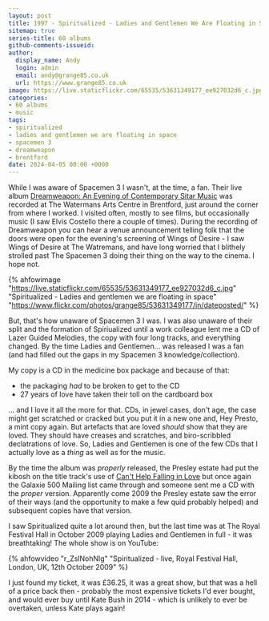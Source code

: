 ```yaml
---
layout: post
title: 1997 - Spiritualized - Ladies and Gentlemen We Are Floating in Space
sitemap: true
series-title: 60 albums
github-comments-issueid:
author:
  display_name: Andy
  login: admin
  email: andy@grange85.co.uk
  url: https://www.grange85.co.uk
image: https://live.staticflickr.com/65535/53631349177_ee927032d6_c.jpg
categories:
- 60 albums
- music
tags:
- spiritualized
- ladies and gentlemen we are floating in space
- spacemen 3
- dreamweapon
- brentford
date: 2024-04-05 00:00 +0000
---
```

While I was aware of Spacemen 3 I wasn't, at the time, a fan. Their live album [Dreamweapon: An Evening of Contemporary Sitar Music](https://en.wikipedia.org/wiki/Dreamweapon:_An_Evening_of_Contemporary_Sitar_Music) was recorded at The Watermans Arts Centre in Brentford, just around the corner from where I worked. I visited often, mostly to see films, but occasionally music (I saw Elvis Costello there a couple of times). During the recording of Dreamweapon you can hear a venue announcement telling folk that the doors were open for the evening's screening of Wings of Desire - I saw Wings of Desire at The Watremans, and have long worried that I blithely strolled past The Spacemen 3 doing their thing on the way to the cinema. I hope not.

{% ahfowimage "https://live.staticflickr.com/65535/53631349177_ee927032d6_c.jpg" "Spiritualized - Ladies and gentlemen we are floating in space" "https://www.flickr.com/photos/grange85/53631349177/in/dateposted/" %}

But, that's how unaware of Spacemen 3 I was. I was also unaware of their split and the formation of Spiriualized until a work colleague lent me a CD of Lazer Guided Melodies, the copy with four long tracks, and everything changed. By the time Ladies and Gentlemen... was released I was a fan (and had filled out the gaps in my Spacemen 3 knowledge/collection).

My copy is a CD in the medicine box package and because of that:
 - the packaging _had_ to be broken to get to the CD
 - 27 years of love have taken their toll on the cardboard box

... and I love it all the more for that. CDs, in jewel cases, don't age, the case might get scratched or cracked but you put it in a new one and, Hey Presto, a mint copy again. But artefacts that are loved _should_ show that they are loved. They should have creases and scratches, and biro-scribbled declatrations of love. So, Ladies and Gentlemen is one of the few CDs that I actually love as a _thing_ as well as for the music.

By the time the album was _properly_ released, the Presley estate had put the kibosh on the title track's use of [Can't Help Falling in Love]() but once again the Galaxie 500 Mailing list came through and someone sent me a CD with the _proper_ version. Apparently come 2009 the Presley estate saw the error of their ways (and the opportunity to make a few quid probably helped) and subsequent copies have that version.

I saw Spiritualized quite a lot around then, but the last time was at The Royal Festival Hall in October 2009 playing Ladies and Gentlemen in full - it was breathtaking! The whole show is on YouTube:

{% ahfowvideo "r_ZslNohNlg" "Spiritualized - live, Royal Festival Hall, London, UK, 12th October 2009" %}

I just found my ticket, it was £36.25, it was a great show, but that was a hell of a price back then - probably the most expensive tickets I'd ever bought, and would ever buy until Kate Bush in 2014 - which is unlikely to ever be overtaken, unless Kate plays again!

